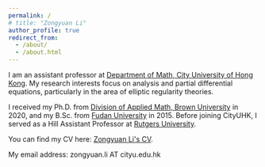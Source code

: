 ```yaml
---
permalink: /
# title: "Zongyuan Li"
author_profile: true
redirect_from: 
  - /about/
  - /about.html
---
```


I am an assistant professor at [Department of Math, City University of Hong Kong](https://www.cityu.edu.hk/ma/). My research interests focus on analysis and partial differential equations, particularly in the area of elliptic regularity theories.

I received my Ph.D. from [Division of Applied Math, Brown University](https://appliedmath.brown.edu/) in 2020, and my B.Sc. from [Fudan University](https://math.fudan.edu.cn/mathen/join/list.htm) in 2015. Before joining CityUHK, I served as a Hill Assistant Professor at [Rutgers University](https://math.rutgers.edu/).

You can find my CV here: [Zongyuan Li's CV](../assets/CV.pdf).

My email address: zongyuan.li AT cityu.edu.hk
